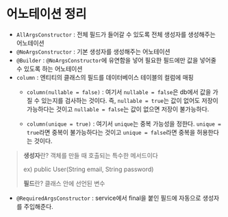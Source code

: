 # 어노테이션 정리

- ``AllArgsConstructor`` : 전체 필드가 들어갈 수 있도록 전체 생성자를 생성해주는 어노테이션
- ``@NoArgsConstructor`` : 기본 생성자를 생성해주는 어노테이션
- ``@Builder`` : ``@NoArgsConstructor``에 유연함을 넣어 필요한 필드에만 값을 넣어줄 수 있도록 하는 어노테이션
- ``column`` : 엔티티의 클래스의 필드를 데이터베이스 테이블의 컬럼에 매핑
    - ``column(nullable = false)`` : 여기서 ``nullable = false``은 db에서 값을 가질 수 있는지를 검사하는 것이다. 즉, ``nullable = true``는 값이 없어도 저장이 가능하다는 것이고 ``nullable = false``는 값이 없으면 저장이 불가능하다.

    - ``column(unique = true)`` : 여기서 ``unique``는 중복 가능성을 정한다. ``unique = true``라면 중복이 불가능하다는 것이고 ``unique = false``라면 중복을 허용한다는 것이다. 


> **생성자**란? 객체를 만들 때 호출되는 특수한 메서드이다
>
> ex) public User(String email, String password)
>
> **필드**란? 클래스 안에 선언된 변수

- ``@RequiredArgsConstructor`` : service에서 final을 붙인 필드에 자동으로 생성자를 주입해준다.
